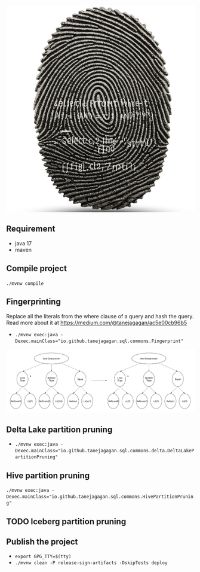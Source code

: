 <img src="doc/image/query-fingerprinting.jpg">


## Requirement 
- java 17
- maven 

## Compile project
`./mvnw compile`

## Fingerprinting
Replace all the literals from the where clause of a query and hash the query.
Read more about it at https://medium.com/@tanejagagan/ac5e00cb96b5
- `./mvnw exec:java -Dexec.mainClass="io.github.tanejagagan.sql.commons.Fingerprint"`

<img src="doc/image/tree-transformation.png">

## Delta Lake partition pruning
- `./mvnw exec:java -Dexec.mainClass="io.github.tanejagagan.sql.commons.delta.DeltaLakePartitionPruning"`

## Hive partition pruning
`./mvnw exec:java -Dexec.mainClass="io.github.tanejagagan.sql.commons.HivePartitionPruning"`

## TODO Iceberg partition pruning

## Publish the project
- `export GPG_TTY=$(tty)`
- `./mvnw clean -P release-sign-artifacts -DskipTests deploy`